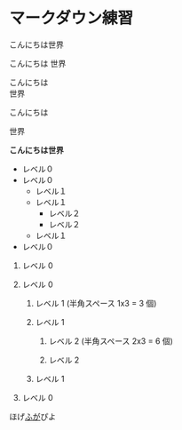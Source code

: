 # マークダウン練習
こんにちは世界

こんにちは
世界

こんにちは  
世界

こんにちは

世界

**こんにちは世界**

- レベル０
- レベル０
    - レベル１  
    - レベル１
      - レベル２
      - レベル２
    - レベル１  
- レベル０

1. レベル 0

1. レベル 0

   1. レベル 1 (半角スペース 1x3 = 3 個)

   1. レベル 1

      1. レベル 2 (半角スペース 2x3 = 6 個)

      1. レベル 2

   1. レベル 1

1. レベル 0


ほげ[ふが](https://github.com/)ぴよ